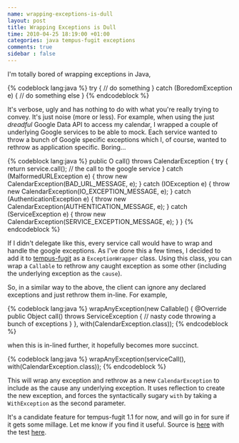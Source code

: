 ```yaml
---
name: wrapping-exceptions-is-dull
layout: post
title: Wrapping Exceptions is Dull
time: 2010-04-25 18:19:00 +01:00
categories: java tempus-fugit exceptions
comments: true
sidebar : false
---
```


I'm totally bored of wrapping exceptions in Java,
  
{% codeblock lang:java %}
try {
   // do something
} catch (BoredomException e) {
   // do something else
}
{% endcodeblock %}

It's verbose, ugly and has nothing to do with what you're really trying to
convey. It's just noise (more or less). For example, when using the just
_dreadful_ Google Data API to access my calendar, I wrapped a couple of
underlying Google services to be able to mock. Each service wanted to throw a
bunch of Google specific exceptions which I, of course, wanted to rethrow as
application specific. Boring...

{% codeblock lang:java %}
public O call() throws CalendarException {
    try {
        return service.call();  // the call to the google service
    } catch (MalformedURLException e) {
        throw new CalendarException(BAD_URL_MESSAGE, e);
    } catch (IOException e) {
        throw new CalendarException(IO_EXCEPTION_MESSAGE, e);
    } catch (AuthenticationException e) {
        throw new CalendarException(AUTHENTICATION_MESSAGE, e);
    } catch (ServiceException e) {
        throw new CalendarException(SERVICE_EXCEPTION_MESSAGE, e);
    }
}
{% endcodeblock %}


  
If I didn't delegate like this, every service call would have to wrap and
handle the google exceptions. As I've done this a few times, I decided to add
it to [tempus-fugit](http://code.google.com/p/tempus-fugit/) as a
`ExceptionWrapper` class. Using this class, you can wrap a `Callable` to
rethrow any caught exception as some other (including the underlying exception
as the `cause`).

  
So, in a similar way to the above, the client can ignore any declared
exceptions and just rethrow them in-line. For example,

{% codeblock lang:java %}
wrapAnyException(new Callable<Object>() {
    @Override
    public Object call() throws ServiceException {
         // nasty code throwing a bunch of exceptions
    }
}, with(CalendarException.class));
{% endcodeblock %}

when this is in-lined further, it hopefully becomes more succinct.

{% codeblock lang:java %}
wrapAnyException(serviceCall(), with(CalendarException.class));
{% endcodeblock %}

  
This will wrap any exception and rethrow as a new `CalendarException` to
include as the cause any underlying exception. It uses reflection to create
the new exception, and forces the syntactically sugary `with` by taking a
`WithException` as the second parameter.

  
It's a candidate feature for tempus-fugit 1.1 for now, and will go in for sure
if it gets some millage. Let me know if you find it useful. Source is
[here](http://code.google.com/p/tempus-fugit/source/browse/trunk/tempus-fugit/src/main/java/com/google/code/tempusfugit/ExceptionWrapper.java) with
the test [here](http://code.google.com/p/tempus-fugit/source/browse/trunk/tempus-fugit/src/test/java/com/google/code/tempusfugit/ExceptionWrapperTest.java).




